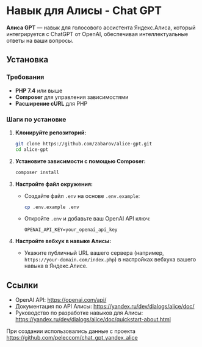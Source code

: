 # Навык для Алисы - Chat GPT

**Алиса GPT** — навык для голосового ассистента Яндекс.Алиса, который интегрируется с ChatGPT от OpenAI, обеспечивая интеллектуальные ответы на ваши вопросы.

## Установка

### Требования

- **PHP 7.4** или выше
- **Composer** для управления зависимостями
- **Расширение cURL** для PHP

### Шаги по установке

1. **Клонируйте репозиторий:**

    ```bash
    git clone https://github.com/zabarov/alice-gpt.git
    cd alice-gpt
    ```

2. **Установите зависимости с помощью Composer:**

    ```bash
    composer install
    ```

3. **Настройте файл окружения:**

    - Создайте файл `.env` на основе `.env.example`:

        ```bash
        cp .env.example .env
        ```

    - Откройте `.env` и добавьте ваш OpenAI API ключ:

        ```
        OPENAI_API_KEY=your_openai_api_key
        ```

4. **Настройте вебхук в навыке Алисы:**

    - Укажите публичный URL вашего сервера (например, `https://your-domain.com/index.php`) в настройках вебхука вашего навыка в Яндекс.Алисе.

## Ссылки

- OpenAI API: https://openai.com/api/
- Документация по API Алисы: https://yandex.ru/dev/dialogs/alice/doc/
- Руководство по разработке навыков для Алисы: https://yandex.ru/dev/dialogs/alice/doc/quickstart-about.html

При создании использовались данные с проекта https://github.com/peleccom/chat_gpt_yandex_alice


